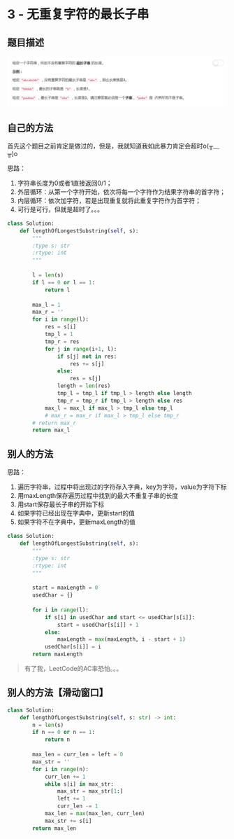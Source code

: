 # 3 - 无重复字符的最长子串

## 题目描述
![problem](images/3.png)

<!-- more -->

## 自己的方法
首先这个题目之前肯定是做过的，但是，我就知道我如此暴力肯定会超时o(╥﹏╥)o

思路：
1. 字符串长度为0或者1直接返回0/1；
2. 外层循环：从第一个字符开始，依次将每一个字符作为结果字符串的首字符；
3. 内层循环：依次加字符，若是出现重复就将此重复字符作为首字符；
4. 可行是可行，但就是超时了。。。

```python
class Solution:
    def lengthOfLongestSubstring(self, s):
        """
        :type s: str
        :rtype: int
        """
        
        l = len(s)
        if l == 0 or l == 1:
        	return l

        max_l = 1
        max_r = ''
        for i in range(l):
        	res = s[i]
	        tmp_l = 1
	        tmp_r = res
	        for j in range(i+1, l):
	        	if s[j] not in res:
	        		res += s[j]
	        	else:
	        		res = s[j]
	        	length = len(res)
	        	tmp_l = tmp_l if tmp_l > length else length
	        	tmp_r = tmp_r if tmp_l > length else res
	        max_l = max_l if max_l > tmp_l else tmp_l
	        # max_r = max_r if max_l > tmp_l else tmp_r
        # return max_r
        return max_l
```

## 别人的方法
思路：
1. 遍历字符串，过程中将出现过的字符存入字典，key为字符，value为字符下标
2. 用maxLength保存遍历过程中找到的最大不重复子串的长度
3. 用start保存最长子串的开始下标
4. 如果字符已经出现在字典中，更新start的值
5. 如果字符不在字典中，更新maxLength的值

```python
class Solution:
    def lengthOfLongestSubstring(self, s):
        """
        :type s: str
        :rtype: int
        """

        start = maxLength = 0
        usedChar = {}

        for i in range(l):
        	if s[i] in usedChar and start <= usedChar[s[i]]:
        		start = usedChar[s[i]] + 1
        	else:
        		maxLength = max(maxLength, i - start + 1)
        	usedChar[s[i]] = i
        return maxLength
```

<blockquote class="blockquote-center">有了我，LeetCode的AC率恐怕。。。 </blockquote>


## 别人的方法【滑动窗口】
```python
class Solution:
    def lengthOfLongestSubstring(self, s: str) -> int:
        n = len(s)
        if n == 0 or n == 1:
            return n
        
        max_len = curr_len = left = 0
        max_str = ''
        for i in range(n):
            curr_len += 1
            while s[i] in max_str:
                max_str = max_str[1:]
                left += 1
                curr_len -= 1
            max_len = max(max_len, curr_len)
            max_str += s[i]
        return max_len
```